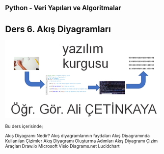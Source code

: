 ## Python - Veri Yapıları ve Algoritmalar

# Ders 6. Akış Diyagramları

![alternatif metin](https://github.com/acetinkaya/yapayzeka/blob/main/Programlama-8.png)

Bu ders içerisinde;

Akış Diyagramı Nedir?
Akış diyagramlarının faydaları
Akış Diyagramında Kullanılan Çizimler
Akış Diyagramı Oluşturma Adımları
Akış Diyagramı Çizim Araçları
    Draw.io
    Microsoft Visio
    Diagrams.net
    Lucidchart
